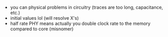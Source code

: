- you can physical problems in circuitry (traces are too long, capacitance, etc.)
- initial values lol (will resolve X's)
- half rate PHY means actually you double clock rate to the memory compared to core (misnomer)
